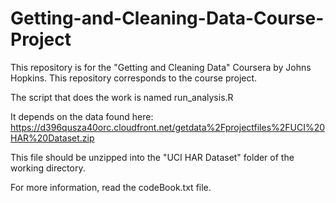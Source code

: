 # Getting-and-Cleaning-Data-Course-Project
This repository is for the "Getting and Cleaning Data" Coursera by Johns Hopkins.
This repository corresponds to the course project.

The script that does the work is named run_analysis.R

It depends on the data found here:
https://d396qusza40orc.cloudfront.net/getdata%2Fprojectfiles%2FUCI%20HAR%20Dataset.zip 

This file should be unzipped into the "UCI HAR Dataset" folder of the working directory.

For more information, read the codeBook.txt file.
